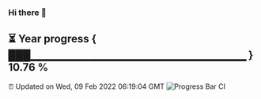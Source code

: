 ### Hi there 👋
⏳ Year progress { ███▁▁▁▁▁▁▁▁▁▁▁▁▁▁▁▁▁▁▁▁▁▁▁▁▁▁▁ } 10.76 %
---
⏰ Updated on Wed, 09 Feb 2022 06:19:04 GMT
![Progress Bar CI](https://github.com/liununu/liununu/workflows/Progress%20Bar%20CI/badge.svg)
